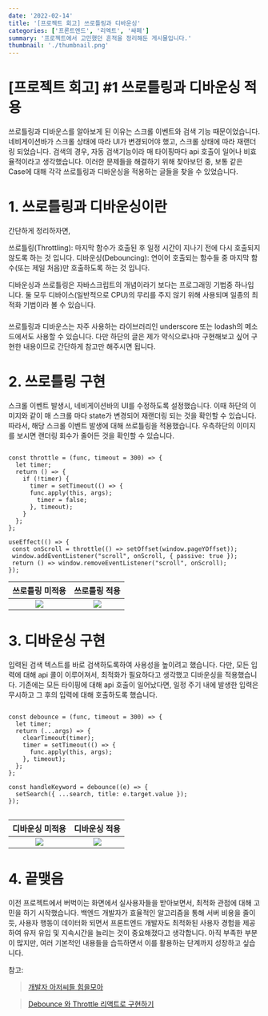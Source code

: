 ```yaml
---
date: '2022-02-14'
title: '[프로젝트 회고] 쓰로틀링과 디바운싱'
categories: ['프론트엔드', '리엑트', '싸페']
summary: '프로젝트에서 고민했던 흔적을 정리해둔 게시물입니다.'
thumbnail: './thumbnail.png'
---
```



# [프로젝트 회고] #1 쓰로틀링과 디바운싱 적용
쓰로틀링과 디바운스를 알아보게 된 이유는 스크롤 이벤트와 검색 기능 때문이었습니다. 네비게이션바가 스크롤 상태에 따라 UI가 변경되어야 했고, 스크롤 상태에 따라 재랜더링 되었습니다. 검색의 경우, 자동 검색기능이라 매 타이핑마다 api 호출이 일어나 비효율적이라고 생각했습니다. 이러한 문제들을 해결하기 위해 찾아보던 중, 보통 같은 Case에 대해 각각 쓰로틀링과 디바운싱을 적용하는 글들을 찾을 수 있었습니다. 

# 1. 쓰로틀링과 디바운싱이란

간단하게 정리하자면,

쓰로틀링(Throttling): 마지막 함수가 호출된 후 일정 시간이 지나기 전에 다시 호출되지 않도록 하는 것 입니다.
디바운싱(Debouncing): 연이어 호출되는 함수들 중 마지막 함수(또는 제일 처음)만 호출하도록 하는 것 입니다.

디바운싱과 쓰로틀링은 자바스크립트의 개념이라기 보다는 프로그래밍 기법중 하나입니다.
둘 모두 디바이스(일반적으로 CPU)의 무리를 주지 않기 위해 사용되며 일종의 최적화 기법이라 볼 수 있습니다. 

### 
쓰로틀링과 디바운스는 자주 사용하는 라이브러리인 underscore 또는 lodash의 메소드에서도 사용할 수 있습니다. 다만 하단의 글은 제가 약식으로나마 구현해보고 싶어 구현한 내용이므로 간단하게 참고만 해주시면 됩니다.


# 2. 쓰로틀링 구현

스크롤 이벤트 발생시, 네비게이션바의 UI를 수정하도록 설정했습니다. 이때 하단의 이미지와 같이 매 스크롤 마다 state가 변경되어 재랜더링 되는 것을 확인할 수 있습니다. 따라서, 해당 스크롤 이벤트 발생에 대해 쓰로틀링을 적용했습니다. 우측하단의 이미지를 보시면 랜더링 회수가 줄어든 것을 확인할 수 있습니다.

```javscript

const throttle = (func, timeout = 300) => {
  let timer;
  return () => {
    if (!timer) {
      timer = setTimeout(() => {
      func.apply(this, args);
        timer = false;
      }, timeout);
    }
  };
};

useEffect(() => {
 const onScroll = throttle(() => setOffset(window.pageYOffset));
 window.addEventListener("scroll", onScroll, { passive: true });
 return () => window.removeEventListener("scroll", onScroll);
});

```

|                      쓰로틀링 미적용                    |       쓰로틀링 적용                   | 
| :------------------------------------------------------------: |:------------------------------------------------------------: |
|![](https://i.imgur.com/4MGOtkQ.gif)|![](https://i.imgur.com/g4lUwgN.gif)|



# 3. 디바운싱 구현

입력된 검색 텍스트를 바로 검색하도록하여 사용성을 높이려고 했습니다. 다만, 모든 입력에 대해 api 콜이 이루어져서, 최적화가 필요하다고 생각했고 디바운싱을 적용했습니다. 기존에는 모든 타이핑에 대해 api 호출이 일어났다면, 일정 주기 내에 발생한 입력은 무시하고 그 후의 입력에 대해 호출하도록 했습니다.

```javscript

const debounce = (func, timeout = 300) => {
  let timer;
  return (...args) => {
    clearTimeout(timer);
    timer = setTimeout(() => {
      func.apply(this, args);
    }, timeout);
  };
};

const handleKeyword = debounce((e) => {
  setSearch({ ...search, title: e.target.value });
});


```

|                      디바운싱 미적용                    |       디바운싱 적용                   | 
| :------------------------------------------------------------: |:------------------------------------------------------------: |
|![](https://i.imgur.com/MvFsAmx.gif)|![](https://i.imgur.com/hTJyA9c.gif)|


# 4. 끝맺음
이전 프로젝트에서 버벅이는 화면에서 실사용자들을 받아보면서, 최적화 관점에 대해 고민을 하기 시작했습니다. 백엔드 개발자가 효율적인 알고리즘을 통해 서버 비용을 줄이듯, 사용자 행동이 데이터화 되면서 프론트엔드 개발자도 최적화된 사용자 경험을 제공하여 유저 유입 및 지속시간을 늘리는 것이 중요해졌다고 생각합니다. 아직 부족한 부분이 많지만, 여러 기본적인 내용들을 습득하면서 이를 활용하는 단계까지 성장하고 싶습니다.


참고: 
> [개발자 아저씨들 힘을모아](https://programming119.tistory.com/241 )

> [Debounce 와 Throttle 리액트로 구현하기](https://velog.io/@skawnkk/debounce-throttle)